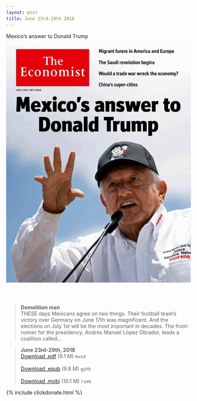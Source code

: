```yaml
---
layout: post
title: June 23rd-29th 2018
---
```


<div class="message">
	Mexico’s answer to Donald Trump
</div>

<header class="xmas">
<div class="cover upload">
<img src="/public/img/the-economist/img_2018.06.23.jpg" />
</div>
</header>
<!--more-->

> **Demolition man** <br/>
THESE days Mexicans agree on two things. Their football team’s victory over Germany on June 17th was magnificent. And the elections on July 1st will be the most important in decades. The front-runner for the presidency, Andrés Manuel López Obrador, leads a coalition called...

> **June 23rd-29th, 2018**<br/>
[Download .pdf](https://pan.baidu.com/s/1ci2mmUyOex9SeTU-Htr14A) (9.1 M)
`muxd` <br/><br/>
[Download .epub](https://pan.baidu.com/s/1uzD929W5_h8vZ_5cZ3QXew) (9.8 M)
`gyhh` <br/><br/>
[Download .mobi](https://pan.baidu.com/s/1MpdNqJI9aNtZDuETA2vL9w) (10.1 M)
`rsmk`

{% include clickdonate.html %}
